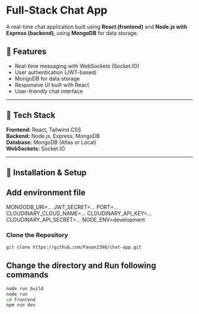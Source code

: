 # Full-Stack Chat App

A real-time chat application built using **React (frontend)** and **Node.js with Express (backend)**, using **MongoDB** for data storage.

## 🚀 Features
- Real-time messaging with WebSockets (Socket.IO)
- User authentication (JWT-based)
- MongoDB for data storage
- Responsive UI built with React
- User-friendly chat interface

---

## 📌 Tech Stack
**Frontend:** React, Tailwind CSS  
**Backend:** Node.js, Express, MongoDB  
**Database:** MongoDB (Atlas or Local)  
**WebSockets:** Socket.IO  

---

## 🔧 Installation & Setup  
## Add environment file 
MONGODB_URI=...
JWT_SECRET=...
PORT=...
CLOUDINARY_CLOUD_NAME=...
CLOUDINARY_API_KEY=...
CLOUDINARY_API_SECRET=...
NODE_ENV=development
###  Clone the Repository
```sh
git clone https://github.com/Pavan2398/chat-app.git

```
## Change the directory and Run following commands
```sh
node run build
node run
cd frontend
npm run dev
